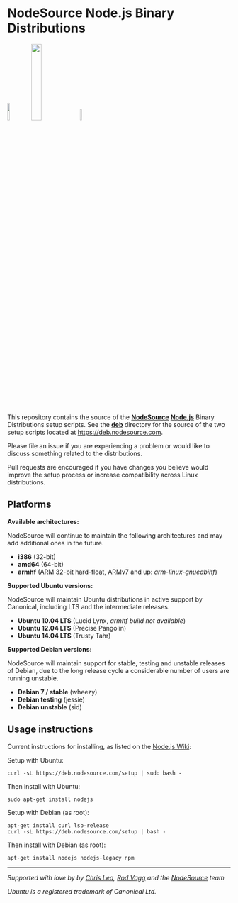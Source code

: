 # NodeSource Node.js Binary Distributions

<a href="https://nodesource.com"><img src="https://nodesource.com/assets/logo.svg" height="10%" width="10%"></a>
<a href="https://ubuntu.com"><img src="http://design.ubuntu.com/wp-content/uploads/logo-ubuntu_su-black_orange-hex.svg" height="21%" width="21%"></a>
<a href="https://www.debian.org/"><img src="https://www.debian.org/logos/openlogo.svg" height="8%" width="8%"></a>


This repository contains the source of the
**[NodeSource](https://nodesource.com)** **[Node.js](http://nodejs.org)** Binary Distributions setup scripts. See the **[deb](./deb)** directory for the source of the two setup scripts located at <https://deb.nodesource.com>.

Please file an issue if you are experiencing a problem or would like to discuss something related to the distributions.

Pull requests are encouraged if you have changes you believe would improve the setup process or increase compatibility across Linux distributions.

## Platforms

**Available architectures:**

NodeSource will continue to maintain the following architectures and may add additional ones in the future. 

* **i386** (32-bit)
* **amd64** (64-bit)
* **armhf** (ARM 32-bit hard-float, ARMv7 and up: _arm-linux-gnueabihf_)

**Supported Ubuntu versions:**

NodeSource will maintain Ubuntu distributions in active support by Canonical, including LTS and the intermediate releases.

* **Ubuntu 10.04 LTS** (Lucid Lynx, *armhf build not available*)
* **Ubuntu 12.04 LTS** (Precise Pangolin)
* **Ubuntu 14.04 LTS** (Trusty Tahr)

**Supported Debian versions:**

NodeSource will maintain support for stable, testing and unstable releases of Debian, due to the long release cycle a considerable number of users are running unstable.

* **Debian 7 / stable** (wheezy)
* **Debian testing** (jessie)
* **Debian unstable** (sid)

## Usage instructions

Current instructions for installing, as listed on the [Node.js Wiki](https://github.com/joyent/node/wiki/Installing-Node.js-via-package-manager):

Setup with Ubuntu:

```text
curl -sL https://deb.nodesource.com/setup | sudo bash -
```

Then install with Ubuntu:

```text
sudo apt-get install nodejs
```

Setup with Debian (as root):

```text
apt-get install curl lsb-release
curl -sL https://deb.nodesource.com/setup | bash -
```

Then install with Debian (as root):

```text
apt-get install nodejs nodejs-legacy npm
```

------------------------------------------------------------------

*Supported with love by by [Chris Lea](https://github.com/chrislea), [Rod Vagg](https://github.com/rvagg) and the [NodeSource](https://nodesource.com) team*

*Ubuntu is a registered trademark of Canonical Ltd.*